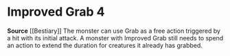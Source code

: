 ﻿---
actions: '[free-action]'
id: '27'
name: Improved Grab
rarity: Common
source: '[[DATABASE/source/Bestiary|Bestiary]]'
trait: null
type: Creature Ability

---
# Improved Grab <span class="action-icon">4</span>

**Source** [[Bestiary]]
The monster can use Grab as a free action triggered by a hit with its initial attack. A monster with Improved Grab still needs to spend an action to extend the duration for creatures it already has grabbed.